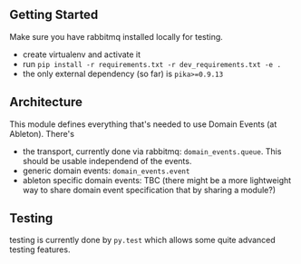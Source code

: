 Getting Started
---------------

Make sure you have rabbitmq installed locally for testing.

* create virtualenv and activate it
* run `pip install -r requirements.txt -r dev_requirements.txt -e .`
* the only external dependency (so far) is `pika>=0.9.13`


Architecture
------------

This module defines everything that's needed to use Domain Events (at Ableton).
There's

* the transport, currently done via rabbitmq: `domain_events.queue`. This should be usable independend of the events.
* generic domain events: `domain_events.event`
* ableton specific domain events: TBC (there might be a more lightweight way to share domain event specification that by sharing a module?)

Testing
-------

testing is currently done by `py.test` which allows some quite advanced testing features.
